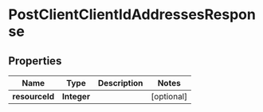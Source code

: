 
# PostClientClientIdAddressesResponse

## Properties
Name | Type | Description | Notes
------------ | ------------- | ------------- | -------------
**resourceId** | **Integer** |  |  [optional]




